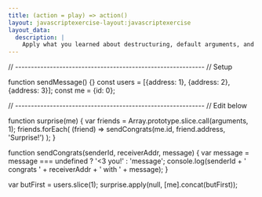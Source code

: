 ```yaml
---
title: (action = play) => action()
layout: javascriptexercise-layout:javascriptexercise
layout_data:
  description: |
    Apply what you learned about destructuring, default arguments, and splat on the code below
---
```


// ------------------------------------------------------------
// Setup

function sendMessage() {}
const users = [{address: 1}, {address: 2}, {address: 3}];
const me = {id: 0};


// ------------------------------------------------------------
// Edit below

function surprise(me) {
  var friends = Array.prototype.slice.call(arguments, 1);
  friends.forEach(
    (friend) => sendCongrats(me.id, friend.address, 'Surprise!')
  );
}

function sendCongrats(senderId, receiverAddr, message) {
  var message = message === undefined ? '<3 you!' : 'message';
  console.log(senderId + ' congrats ' + receiverAddr + ' with ' + message);
}

var butFirst = users.slice(1);
surprise.apply(null, [me].concat(butFirst));
